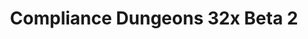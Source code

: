 ---
layout: post
title: Compliance Dungeons 32x Beta 2
permalink: /compliance32xDungeons/B2
header-img: https://database.faithfulpack.net/images/website/posts/32xDungeons/B2.jpg
discontinued: true

description: |
  While the main Compliance packs have been steadily receiving updates for the past months, Compliance Dungeons has been left behind. With the Compliance project turning 1 recently, we're now changing this and bringing everybody a massive update, with all of the past 10 months of work condensed into a single release.
  <br>
  Not only have we added support for all DLCs that have come out since January, but we've also updated all textures to match the higher-quality textures of today's main Compliance pack, but we'v also added many large and small features as well. We hope you like this update, and stay tuned for future awesomeness!
  <br><br>
  TECHNICAL NOTE&#58; For all of the new features to work, this version of the pack now requires the Blueprint Loader or Custom Skins Loader. Read the changelog for more details.
  (texture authors are only credited after a texture that's completely unique to Minecraft Dungeons.)

changelog:
  Added:
    Large updates:
      - Support for Flames of the Nether DLC
      - Support for Hidden Depths DLC
      - Support for Echoing Void DLC
      - Applicable textures from Compliance (and textures that are based on them) that have been accepted to Compliance 32x since the last release
    Misc:
      - Block edge highlight shader outlines are now 1 pixel thick to match Compliance's higher resolution. This feature requires Blueprint Loader OR Custom Skins Loader (don't use both!) installed to work! If you don't install one of these mods, the edge highlight outlines will render at their normal 2px width. Huge thanks to CCCode for making this possible!
    Blocks:
      - (Soggy Swamp) Dirt (HARYA_)
      - (Soggy Swamp) Grass Side (HARYA_)
      - (Pumpkin Pastures) Large Fern Top (HARYA_)
      - (Broken Citadel) Peony Top (HARYA_)
      - (Cacti Canyon) Large Fern Top (HARYA_)
      - (Warped Forest) Allium (HARYA_)
      - (Obsidian Pinnacle) Custom 0 (DMgaming)
      - (Warped Forest) Lilac Top (HARYA_)
      - (Cacti Canyon) Azure Bluet (HARYA_)
    UI:
      - Emeralds, in instances where they previously had been using the default texture
      - Gold Currency
      - Hotbar Arrows
      - Blacksmith Anvil
      - Level Select Map Ender Pearls
      - Inventory Slot Gilded Plate
  Changed:
    - Updated all applicable textures to match the latest version of Compliance 32x
    - Updated in-game mod logo
  Fixed:
    - Square and wrong-resolution outer leaf textures in some levels (this is actually a vanilla bug but I fixed it anyway)
  Removed:
    Misc:
      - Bat (vanilla texture changed)
      - Vex (vanilla texture changed)
      - Textures based on Java Edition that have been removed from Compliance 32x since the last release
    Removed due to no longer following Compliance's texturing guidelines:
      - Arch-Illager
      - Target Dummy
      - Witch
      - Jungle Zombie
      - Zombie
      - Iron Golem Cape
  Known Issues:
    - Outer parts of oak leaves in the main menu are not transparent. I have no idea why this happens, but the leaves work properly in all other levels.

downloads:
  GitHub:
    - https://github.com/Faithful-Resource-Pack/Faithful-Dungeons-32x/releases/download/B2/1-Faithful-Dungeons-Beta-2.pak
  CurseForge:
    - https://www.curseforge.com/minecraft-dungeons/mods/Faithful-Dungeons/download/3521734
  How to install:
    - https://dokucraft.co.uk/stash/?help=modding-dungeons

---